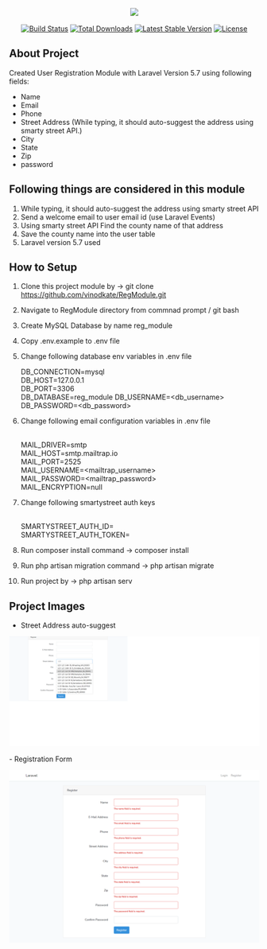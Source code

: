 <p align="center"><img src="https://laravel.com/assets/img/components/logo-laravel.svg"></p>

<p align="center">
<a href="https://travis-ci.org/laravel/framework"><img src="https://travis-ci.org/laravel/framework.svg" alt="Build Status"></a>
<a href="https://packagist.org/packages/laravel/framework"><img src="https://poser.pugx.org/laravel/framework/d/total.svg" alt="Total Downloads"></a>
<a href="https://packagist.org/packages/laravel/framework"><img src="https://poser.pugx.org/laravel/framework/v/stable.svg" alt="Latest Stable Version"></a>
<a href="https://packagist.org/packages/laravel/framework"><img src="https://poser.pugx.org/laravel/framework/license.svg" alt="License"></a>
</p>

## About Project

Created User Registration Module with Laravel Version 5.7 using following fields:

- Name
- Email
- Phone
- Street Address (While typing, it should auto-suggest the address using smarty street  API.)
- City
- State
- Zip
- password


## Following things are considered in this module

1) While typing, it should auto-suggest the address using smarty street API
2) Send a welcome email to user email id (use Laravel Events)
3) Using smarty street API Find the county name of that address
4) Save the county name into the user table
5) Laravel version 5.7 used

## How to Setup
1) Clone this project module by -> git clone https://github.com/vinodkate/RegModule.git
2) Navigate to RegModule directory from commnad prompt / git bash
3) Create MySQL Database by name reg_module
4) Copy .env.example to .env file
5) Change following database env variables in .env file

	DB_CONNECTION=mysql<br>
	DB_HOST=127.0.0.1<br>
	DB_PORT=3306<br>
	DB_DATABASE=reg_module
	DB_USERNAME=<db_username><br>
	DB_PASSWORD=<db_password><br> 

6) Change following email configuration variables in .env file

	<br>MAIL_DRIVER=smtp<br>
	MAIL_HOST=smtp.mailtrap.io<br>
	MAIL_PORT=2525<br>
	MAIL_USERNAME=<mailtrap_username><br>
	MAIL_PASSWORD=<mailtrap_password><br>
	MAIL_ENCRYPTION=null<br>

7) Change following smartystreet auth keys
	
	<br>SMARTYSTREET_AUTH_ID=<br>
	SMARTYSTREET_AUTH_TOKEN=<br>

8) Run composer install command -> composer install
9) Run php artisan migration command -> php artisan migrate
10) Run project by -> php artisan serv


## Project Images
- Street Address auto-suggest
<p align="center"><img src="https://github.com/vinodkate/RegModule/blob/master/public/images/RegForm1.png?raw=true"></p>
- Registration Form
<p align="center"><img src="https://github.com/vinodkate/RegModule/blob/master/public/images/RegForm2.png?raw=true"></p>

